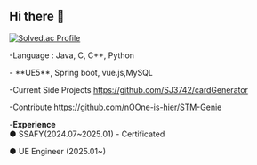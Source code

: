 ## Hi there 👋

<!--
**SJ3742/SJ3742** is a ✨ _special_ ✨ repository because its `README.md` (this file) appears on your GitHub profile.

Here are some ideas to get you started:

- 🔭 I’m currently working on ...
- 🌱 I’m currently learning ...
- 👯 I’m looking to collaborate on ...
- 🤔 I’m looking for help with ...
- 💬 Ask me about ...
- 📫 How to reach me: ...
- 😄 Pronouns: ...
- ⚡ Fun fact: ...
-->
[![Solved.ac Profile](http://mazassumnida.wtf/api/generate_badge?boj=causj)](https://solved.ac/causj)
<p>-Language : Java, C, C++, Python</p>
- **UE5**, Spring boot, vue.js,MySQL


-Current Side Projects
https://github.com/SJ3742/cardGenerator

-Contribute 
https://github.com/nOOne-is-hier/STM-Genie

-**Experience**<br/>
● SSAFY(2024.07~2025.01) - Certificated 

● UE Engineer (2025.01~)
